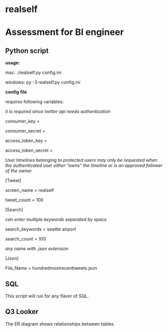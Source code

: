 # realself
# Assessment for BI engineer

## Python script

**usage:**

  mac: ./realself.py config.ini
  
  windows: py -3 realself.py config.ini
  
**config file**

requires following variables:

*it is required since twitter api needs authentication*

consumer_key = 

consumer_secret = 

access_token_key = 

access_token_secret = 



*User timelines belonging to protected users may only be requested when the authenticated user either “owns” the timeline or is an approved follower of the owner.*

[Tweet]

screen_name = realself

tweet_count = 100

[Search]

*can enter multiple keywords separated by space*


search_keywords = seattle airport

search_count = 100


*any name with .json extension*

[Json]

File_Name = hundredmostrecenttweets.json


## SQL 

This script will run for any flavor of SQL. 

## Q3 Looker

The ER diagram shows relationships between tables. 
